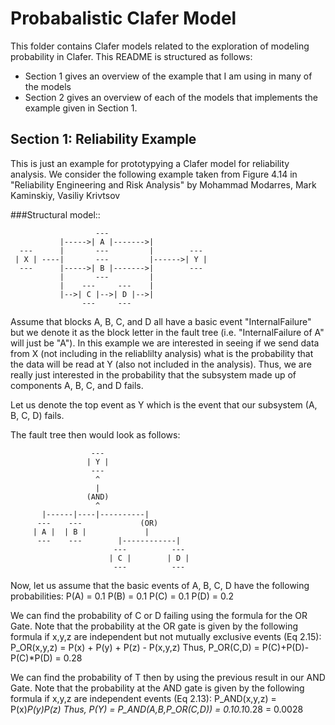 Probabalistic Clafer Model
==========================

This folder contains Clafer models related to the exploration of modeling probability in Clafer. This README is structured as follows: 
* Section 1 gives an overview of the example that I am using in many of the models
* Section 2 gives an overview of each of the models that implements the example given in Section 1.


## Section 1: Reliability Example ##
This is just an example for prototypying a Clafer model for reliability analysis. We
consider the following example taken from Figure 4.14 in "Reliability Engineering and Risk
Analysis" by Mohammad Modarres, Mark Kaminskiy, Vasiliy Krivtsov

###Structural model::
```
                   ---
           |----->| A |------->|
  ---      |       ---         |        ---
 | X | ----|       ---         |------>| Y |
  ---      |----->| B |------->|        ---
           |       ---         |
           |    ---     ---    |
           |-->| C |-->| D |-->|
                ---     ---
```

Assume that blocks A, B, C, and D all have a basic event "InternalFailure" but we denote it
as the block letter in the fault tree (i.e. "InternalFailure of A" will just be "A"). In this
example we are interested in seeing if we send data from X (not including in the reliablilty
analysis) what is the probability that the data will be read at Y (also not included in the
analysis). Thus, we are really just interested in the probability that the subsystem made up
of components A, B, C, and D fails.

Let us denote the top event as Y which is the event that our subsystem (A, B, C, D) fails.

The fault tree then would look as follows:
```
                  ---
                 | Y |
                  ---
                   ^
                   |
                 (AND)
                   ^
       |------|----|----------|
      ---    ---             (OR)
     | A |  | B |             |
      ---    ---        |------------|
                       ---          ---
                      | C |        | D |
                       ---          ---
```

Now, let us assume that the basic events of A, B, C, D have the following probabilities:
P(A) = 0.1
P(B) = 0.1
P(C) = 0.1
P(D) = 0.2

We can find the probability of C or D failing using the formula for the OR Gate.
Note that the probability at the OR gate is given by the following formula if x,y,z are
independent but not mutually exclusive events (Eq 2.15):
P_OR(x,y,z) = P(x) + P(y) + P(z) - P(x,y,z)
Thus,
P_OR(C,D) = P(C)+P(D)-P(C)*P(D) = 0.28

We can find the probability of T then by using the previous result in our AND Gate.
Note that the probability at the AND gate is given by the following formula if x,y,z are
independent events (Eq 2.13):
P_AND(x,y,z) = P(x)*P(y)*P(z)
Thus,
P(Y) = P_AND(A,B,P_OR(C,D)) = 0.1*0.1*0.28 = 0.0028

